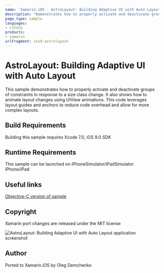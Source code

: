 ```yaml
---
name: 'Xamarin.iOS - AstroLayout: Building Adaptive UI with Auto Layout'
description: "Demonstrates how to properly activate and deactivate groups of constraints in response to a size class change #ios9"
page_type: sample
languages:
- csharp
products:
- xamarin
urlFragment: ios9-astrolayout
---
```

# AstroLayout: Building Adaptive UI with Auto Layout

This sample demonstrates how to properly activate and deactivate groups of constraints in response to a size class change. It also shows how to animate layout changes using UIView animations. This code leverages layout guides and anchors to reduce code overhead and allow for more complex layouts.

## Build Requirements

Building this sample requires Xcode 7.0, iOS 9.0 SDK


## Runtime Requirements

This sample can be launched on iPhoneSimulator/iPadSimulator iPhone/iPad

## Useful links

[Objective-C version of sample](https://developer.apple.com/library/prerelease/ios/samplecode/AstroLayout/Introduction/Intro.html)

## Copyright

Xamarin port changes are released under the MIT license

![AstroLayout: Building Adaptive UI with Auto Layout application screenshot](Screenshots/1.png "AstroLayout: Building Adaptive UI with Auto Layout application screenshot")

## Author

Ported to Xamarin.iOS by Oleg Demchenko

